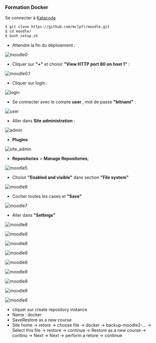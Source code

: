 ### Formation Docker

Se connecter à [Katacoda](https://www.katacoda.com/courses/ubuntu/playground)

```bash
$ git clone https://github.com/mclpfr/moodle.git
$ cd moodle/
$ bash setup.sh
```
- Attendre la fin du déploiement :

![moodle0](./images/moodle0.png) 

- Cliquer sur **"+"** et choisir **"View HTTP port 80 on host 1"** :

![moodle0.1](./images/moodle0.1.png)

- Cliquer sur login :

![login](./images/moodle1.png)

- Se connecter avec le compte **user** , mot de passe **"bitnami"** :

![user](./images/moodle2.png)

- Aller dans **Site administration** : 

![admin](./images/moodle3.png)

- **Plugins** 

![site_admin](./images/moodle4.png)

- **Repositories** > **Manage Repositories**;

![moodle5](./images/moodle5.png)

- Choisir **"Enabled and visible"** dans section **"File system"**

![moodle6](./images/moodle6.png)

- Cocher toutes les cases et **"Save"**

![moodle7](./images/moodle7.png)

- Aller dans **"Settings"**

![moodle8](./images/moodle8.png)

![moodle8](./images/moodle9.png)

![moodle8](./images/moodle10.png)

![moodle8](./images/moodle11.png)

![moodle8](./images/moodle12.png)

![moodle8](./images/moodle13.png)

![moodle8](./images/moodle14.png)

![moodle8](./images/moodle15.png)

![moodle8](./images/moodle16.png)

- cliquer sur create repository instance
- Name : docker
- SaveRestore as a new course
- Site home -> retore -> choose file -> docker -> backup-moodle2-... -> Select this file -> restore -> continue -> Restore as a new course -> continu -> Next -> Next -> perform a retore -> continue
